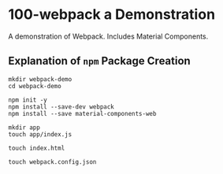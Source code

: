 100-webpack a Demonstration
===========================

A demonstration of Webpack. Includes Material Components.

## Explanation of `npm` Package Creation

~~~~~~shell
mkdir webpack-demo
cd webpack-demo

npm init -y
npm install --save-dev webpack
npm install --save material-components-web

mkdir app
touch app/index.js

touch index.html

touch webpack.config.json
~~~~~~
